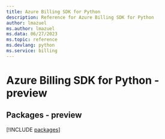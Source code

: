 ```yaml
---
title: Azure Billing SDK for Python
description: Reference for Azure Billing SDK for Python
author: lmazuel
ms.author: lmazuel
ms.data: 06/27/2023
ms.topic: reference
ms.devlang: python
ms.service: billing
---
```

# Azure Billing SDK for Python - preview
## Packages - preview
[!INCLUDE [packages](billing-index.md)]
